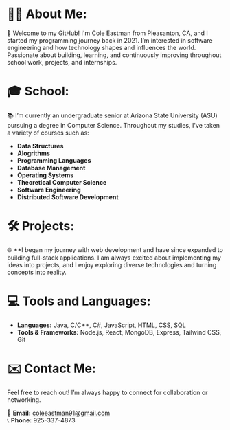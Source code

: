 # 🦸‍♂️ **About Me:**
🚀 Welcome to my GitHub! I'm Cole Eastman from Pleasanton, CA, and I started my programming journey back in 2021. I’m interested in software engineering and how technology shapes and influences the world. Passionate about building, learning, and continuously improving throughout school work, projects, and internships.

# 🎓 **School:**
📚 I’m currently an undergraduate senior at Arizona State University (ASU) pursuing a degree in Computer Science. Throughout my studies, I've taken a variety of courses such as:

- **Data Structures**
- **Alogrithms**
- **Programming Languages**
- **Database Management**
- **Operating Systems**
- **Theoretical Computer Science**
- **Software Engineering**
- **Distributed Software Development**

# 🛠️ **Projects:**
🌐 **I began my journey with web development and have since expanded to building full-stack applications. I am always excited about implementing my ideas into projects, and I enjoy exploring diverse technologies and turning concepts into reality.

# 💻 **Tools and Languages:**
- **Languages:** Java, C/C++, C#, JavaScript, HTML, CSS, SQL
- **Tools & Frameworks:** Node.js, React, MongoDB, Express, Tailwind CSS, Git

# ✉️ **Contact Me:**
Feel free to reach out! I’m always happy to connect for collaboration or networking.

📧 **Email:** coleeastman91@gmail.com  
📞 **Phone:** 925-337-4873


<!---
coleeastman/coleeastman is a ✨ special ✨ repository because its `README.md` (this file) appears on your GitHub profile.
You can click the Preview link to take a look at your changes.
--->
